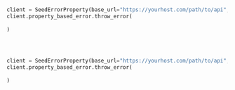 ```python


client = SeedErrorProperty(base_url="https://yourhost.com/path/to/api", )        
client.property_based_error.throw_error(
	
)
 
```                        


```python


client = SeedErrorProperty(base_url="https://yourhost.com/path/to/api", )        
client.property_based_error.throw_error(
	
)
 
```                        


